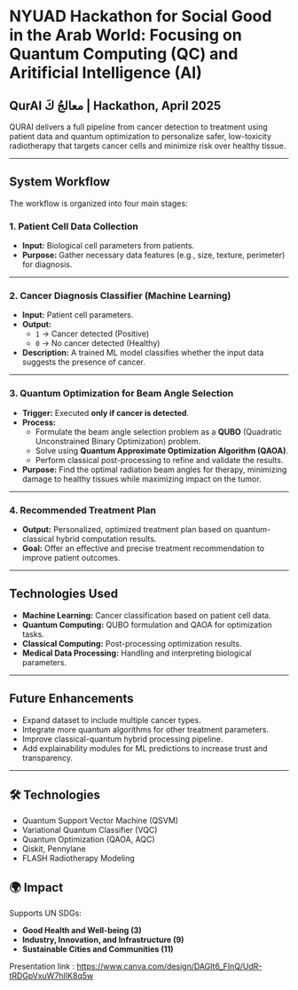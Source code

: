 # NYUAD Hackathon for Social Good in the Arab World: Focusing on Quantum Computing (QC) and Aritificial Intelligence (AI)
## QurAI معالجُ كَ | Hackathon, April 2025

QURAI delivers a full pipeline from cancer detection to treatment using patient data and quantum optimization to personalize safer, low-toxicity radiotherapy that targets cancer cells and minimize risk over healthy tissue. 

---

## System Workflow

The workflow is organized into four main stages:

### 1. Patient Cell Data Collection
- **Input:** Biological cell parameters from patients.
- **Purpose:** Gather necessary data features (e.g., size, texture, perimeter) for diagnosis.

---

### 2. Cancer Diagnosis Classifier (Machine Learning)
- **Input:** Patient cell parameters.
- **Output:** 
  - `1` → Cancer detected (Positive)
  - `0` → No cancer detected (Healthy)
- **Description:** A trained ML model classifies whether the input data suggests the presence of cancer.

---

### 3. Quantum Optimization for Beam Angle Selection
- **Trigger:** Executed **only if cancer is detected**.
- **Process:**
  - Formulate the beam angle selection problem as a **QUBO** (Quadratic Unconstrained Binary Optimization) problem.
  - Solve using **Quantum Approximate Optimization Algorithm (QAOA)**.
  - Perform classical post-processing to refine and validate the results.
- **Purpose:** Find the optimal radiation beam angles for therapy, minimizing damage to healthy tissues while maximizing impact on the tumor.

---

### 4. Recommended Treatment Plan
- **Output:** Personalized, optimized treatment plan based on quantum-classical hybrid computation results.
- **Goal:** Offer an effective and precise treatment recommendation to improve patient outcomes.

---

## Technologies Used

- **Machine Learning:** Cancer classification based on patient cell data.
- **Quantum Computing:** QUBO formulation and QAOA for optimization tasks.
- **Classical Computing:** Post-processing optimization results.
- **Medical Data Processing:** Handling and interpreting biological parameters.

---

## Future Enhancements
- Expand dataset to include multiple cancer types.
- Integrate more quantum algorithms for other treatment parameters.
- Improve classical-quantum hybrid processing pipeline.
- Add explainability modules for ML predictions to increase trust and transparency.

---









## 🛠 Technologies
- Quantum Support Vector Machine (QSVM)  
- Variational Quantum Classifier (VQC)  
- Quantum Optimization (QAOA, AQC)  
- Qiskit, Pennylane  
- FLASH Radiotherapy Modeling

## 🌍 Impact
Supports UN SDGs:  
- **Good Health and Well-being (3)**  
- **Industry, Innovation, and Infrastructure (9)**  
- **Sustainable Cities and Communities (11)**


Presentation link : https://www.canva.com/design/DAGlt6_FInQ/UdR-tRDGpVxuW7hIIK8q5w
